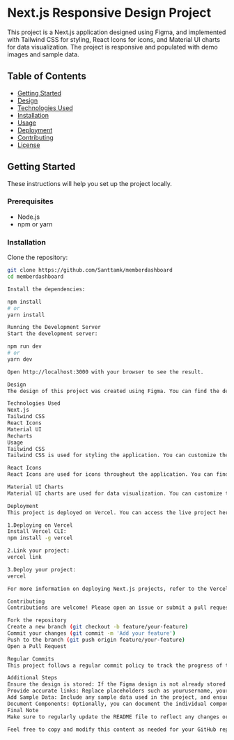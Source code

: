 # Next.js Responsive Design Project

This project is a Next.js application designed using Figma, and implemented with Tailwind CSS for styling, React Icons for icons, and Material UI charts for data visualization. The project is responsive and populated with demo images and sample data.

## Table of Contents

- [Getting Started](#getting-started)
- [Design](#design)
- [Technologies Used](#technologies-used)
- [Installation](#installation)
- [Usage](#usage)
- [Deployment](#deployment)
- [Contributing](#contributing)
- [License](#license)

## Getting Started

These instructions will help you set up the project locally.

### Prerequisites

- Node.js
- npm or yarn

### Installation

Clone the repository:

```bash
git clone https://github.com/Santtamk/memberdashboard
cd memberdashboard

Install the dependencies:

npm install
# or
yarn install

Running the Development Server
Start the development server:

npm run dev
# or
yarn dev

Open http://localhost:3000 with your browser to see the result.

Design
The design of this project was created using Figma. You can find the design files in the design folder.

Technologies Used
Next.js
Tailwind CSS
React Icons
Material UI
Recharts
Usage
Tailwind CSS
Tailwind CSS is used for styling the application. You can customize the styles in the tailwind.config.js file.

React Icons
React Icons are used for icons throughout the application. You can find more icons here.

Material UI Charts
Material UI charts are used for data visualization. You can customize the charts in the respective component files.

Deployment
This project is deployed on Vercel. You can access the live project here.

1.Deploying on Vercel
Install Vercel CLI:
npm install -g vercel

2.Link your project:
vercel link

3.Deploy your project:
vercel

For more information on deploying Next.js projects, refer to the Vercel documentation.

Contributing
Contributions are welcome! Please open an issue or submit a pull request for any bugs or feature requests.

Fork the repository
Create a new branch (git checkout -b feature/your-feature)
Commit your changes (git commit -m 'Add your feature')
Push to the branch (git push origin feature/your-feature)
Open a Pull Request

Regular Commits
This project follows a regular commit policy to track the progress of the work. You can view the commit history in the GitHub repository.

Additional Steps
Ensure the design is stored: If the Figma design is not already stored in the repository, add it in a design folder or link to the Figma file in the README.
Provide accurate links: Replace placeholders such as yourusername, your-vercel-project-url, and the repository URL with the actual values.
Add Sample Data: Include any sample data used in the project, and ensure it's clear where this data can be found and how it's used.
Document Components: Optionally, you can document the individual components, explaining their purpose and usage.
Final Note
Make sure to regularly update the README file to reflect any changes or additions to the project. This documentation will help others understand and contribute to your project.

Feel free to copy and modify this content as needed for your GitHub repository documentation.

